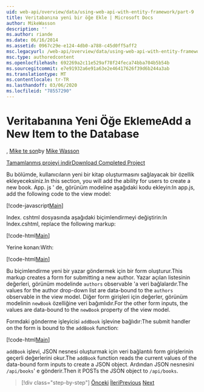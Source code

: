 ```yaml
---
uid: web-api/overview/data/using-web-api-with-entity-framework/part-9
title: Veritabanına yeni bir öğe Ekle | Microsoft Docs
author: MikeWasson
description: ''
ms.author: riande
ms.date: 06/16/2014
ms.assetid: 0967c29e-e124-4db0-a788-c45d0ff5aff2
msc.legacyurl: /web-api/overview/data/using-web-api-with-entity-framework/part-9
msc.type: authoredcontent
ms.openlocfilehash: 692269a2c11e529af78f24feca74bba704b5b54b
ms.sourcegitcommit: e7e91932a6e91a63e2e46417626f39d6b244a3ab
ms.translationtype: MT
ms.contentlocale: tr-TR
ms.lasthandoff: 03/06/2020
ms.locfileid: "78557290"
---
```

# <a name="add-a-new-item-to-the-database"></a><span data-ttu-id="cbff8-102">Veritabanına Yeni Öğe Ekleme</span><span class="sxs-lookup"><span data-stu-id="cbff8-102">Add a New Item to the Database</span></span>

<span data-ttu-id="cbff8-103">, [Mike te son](https://github.com/MikeWasson)</span><span class="sxs-lookup"><span data-stu-id="cbff8-103">by [Mike Wasson](https://github.com/MikeWasson)</span></span>

[<span data-ttu-id="cbff8-104">Tamamlanmış projeyi indir</span><span class="sxs-lookup"><span data-stu-id="cbff8-104">Download Completed Project</span></span>](https://github.com/MikeWasson/BookService)

<span data-ttu-id="cbff8-105">Bu bölümde, kullanıcıların yeni bir kitap oluşturmasını sağlayacak bir özellik ekleyeceksiniz.</span><span class="sxs-lookup"><span data-stu-id="cbff8-105">In this section, you will add the ability for users to create a new book.</span></span> <span data-ttu-id="cbff8-106">App. js ' de, görünüm modeline aşağıdaki kodu ekleyin:</span><span class="sxs-lookup"><span data-stu-id="cbff8-106">In app.js, add the following code to the view model:</span></span>

[!code-javascript[Main](part-9/samples/sample1.js)]

<span data-ttu-id="cbff8-107">Index. cshtml dosyasında aşağıdaki biçimlendirmeyi değiştirin:</span><span class="sxs-lookup"><span data-stu-id="cbff8-107">In Index.cshtml, replace the following markup:</span></span>

[!code-html[Main](part-9/samples/sample2.html)]

<span data-ttu-id="cbff8-108">Yerine konan:</span><span class="sxs-lookup"><span data-stu-id="cbff8-108">With:</span></span>

[!code-html[Main](part-9/samples/sample3.html)]

<span data-ttu-id="cbff8-109">Bu biçimlendirme yeni bir yazar göndermek için bir form oluşturur.</span><span class="sxs-lookup"><span data-stu-id="cbff8-109">This markup creates a form for submitting a new author.</span></span> <span data-ttu-id="cbff8-110">Yazar açılan listesinin değerleri, görünüm modelinde `authors` observable 'a veri bağlalardır.</span><span class="sxs-lookup"><span data-stu-id="cbff8-110">The values for the author drop-down list are data-bound to the `authors` observable in the view model.</span></span> <span data-ttu-id="cbff8-111">Diğer form girişleri için değerler, görünüm modelinin `newBook` özelliğine veri bağımlıdır.</span><span class="sxs-lookup"><span data-stu-id="cbff8-111">For the other form inputs, the values are data-bound to the `newBook` property of the view model.</span></span>

<span data-ttu-id="cbff8-112">Formdaki gönderme işleyicisi `addBook` işlevine bağlıdır:</span><span class="sxs-lookup"><span data-stu-id="cbff8-112">The submit handler on the form is bound to the `addBook` function:</span></span>

[!code-html[Main](part-9/samples/sample4.html)]

<span data-ttu-id="cbff8-113">`addBook` işlevi, JSON nesnesi oluşturmak için veri bağlantılı form girişlerinin geçerli değerlerini okur.</span><span class="sxs-lookup"><span data-stu-id="cbff8-113">The `addBook` function reads the current values of the data-bound form inputs to create a JSON object.</span></span> <span data-ttu-id="cbff8-114">Ardından JSON nesnesini `/api/books`' e gönderir.</span><span class="sxs-lookup"><span data-stu-id="cbff8-114">Then it POSTs the JSON object to `/api/books`.</span></span>

> [!div class="step-by-step"]
> <span data-ttu-id="cbff8-115">[Önceki](part-8.md)
> [İleri](part-10.md)</span><span class="sxs-lookup"><span data-stu-id="cbff8-115">[Previous](part-8.md)
[Next](part-10.md)</span></span>
